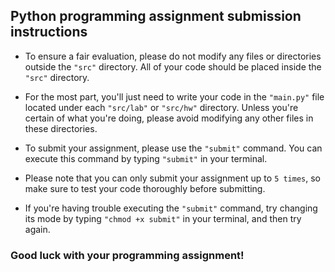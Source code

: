 ## Python programming assignment submission instructions

- To ensure a fair evaluation, please do not modify any files or directories outside the `"src"` directory. All of your code should be placed inside the `"src"` directory.

- For the most part, you'll just need to write your code in the `"main.py"` file located under each `"src/lab"` or `"src/hw"` directory. Unless you're certain of what you're doing, please avoid modifying any other files in these directories.

- To submit your assignment, please use the `"submit"` command. You can execute this command by typing `"submit"` in your terminal. 

- Please note that you can only submit your assignment up to `5 times`, so make sure to test your code thoroughly before submitting.

- If you're having trouble executing the `"submit"` command, try changing its mode by typing `"chmod +x submit"` in your terminal, and then try again.

### Good luck with your programming assignment!
